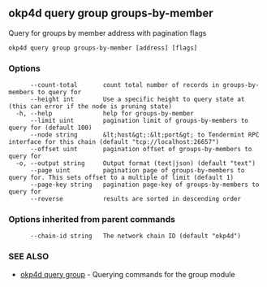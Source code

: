 ## okp4d query group groups-by-member

Query for groups by member address with pagination flags

```
okp4d query group groups-by-member [address] [flags]
```

### Options

```
      --count-total       count total number of records in groups-by-members to query for
      --height int        Use a specific height to query state at (this can error if the node is pruning state)
  -h, --help              help for groups-by-member
      --limit uint        pagination limit of groups-by-members to query for (default 100)
      --node string       &lt;host&gt;:&lt;port&gt; to Tendermint RPC interface for this chain (default "tcp://localhost:26657")
      --offset uint       pagination offset of groups-by-members to query for
  -o, --output string     Output format (text|json) (default "text")
      --page uint         pagination page of groups-by-members to query for. This sets offset to a multiple of limit (default 1)
      --page-key string   pagination page-key of groups-by-members to query for
      --reverse           results are sorted in descending order
```

### Options inherited from parent commands

```
      --chain-id string   The network chain ID (default "okp4d")
```

### SEE ALSO

* [okp4d query group](okp4d_query_group.md)	 - Querying commands for the group module
